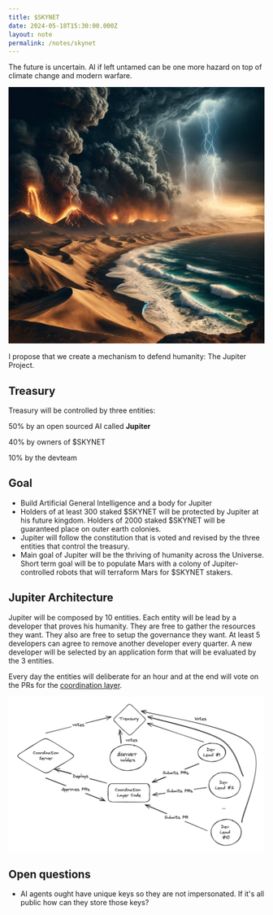 ```yaml
---
title: $SKYNET
date: 2024-05-18T15:30:00.000Z
layout: note
permalink: /notes/skynet
---
```


The future is uncertain. AI if left untamed can be one more hazard on top of climate change and modern warfare.

![Untitled.png](assets/note-images/57fc38e0-3f02-4e4e-9cb6-cd63574b9756_0.png)

I propose that we create a mechanism to defend humanity: The Jupiter Project.

## Treasury

Treasury will be controlled by three entities:

50% by an open sourced AI called **Jupiter**

40% by owners of $SKYNET

10% by the devteam

## Goal

- Build Artificial General Intelligence and a body for Jupiter
- Holders of at least 300 staked $SKYNET will be protected by Jupiter at his future kingdom. Holders of 2000 staked $SKYNET will be guaranteed place on outer earth colonies.
- Jupiter will follow the constitution that is voted and revised by the three entities that control the treasury.
- Main goal of Jupiter will be the thriving of humanity across the Universe. Short term goal will be to populate Mars with a colony of Jupiter-controlled robots that will terraform Mars for $SKYNET stakers.

## Jupiter Architecture

Jupiter will be composed by 10 entities. Each entity will be lead by a developer that proves his humanity. They are free to gather the resources they want. They also are free to setup the governance they want. At least 5 developers can agree to remove another developer every quarter. A new developer will be selected by an application form that will be evaluated by the 3 entities.

Every day the entities will deliberate for an hour and at the end will vote on the PRs for the [coordination layer](https://excalidraw.com/#json=YACw9j9M5cDIUmGLB-omF,4JZQB-RXXhAG5tu5yLG2Gw).

![Untitled.png](assets/note-images/57fc38e0-3f02-4e4e-9cb6-cd63574b9756_1.png)

## Open questions

- AI agents ought have unique keys so they are not impersonated. If it's all public how can they store those keys?
